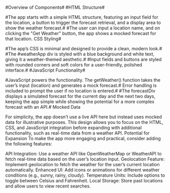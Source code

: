 






#Overview of Components#
#HTML Structure#

#The app starts with a simple HTML structure, featuring an input field for the location, a button to trigger the forecast retrieval, and a display area to show the weather forecast.#
#The user can input a location name, and on clicking the "Get Weather" button, the app shows a mocked forecast for that location.
CSS Styling#

#The app’s CSS is minimal and designed to provide a clean, modern look.#
#The #weatherApp div is styled with a blue background and white text, giving it a weather-themed aesthetic.#
#Input fields and buttons are styled with rounded corners and soft colors for a user-friendly, polished interface.#
#JavaScript Functionality#

#JavaScript powers the functionality. The getWeather() function takes the user’s input (location) and generates a mock forecast.#
Error handling is included to prompt the user if no location is entered.#
#The forecastDiv displays a simulated forecast for the current day and the next two days, keeping the app simple while showing the potential for a more complex forecast with an API.#
Mocked Data

For simplicity, the app doesn’t use a live API here but instead uses mocked data for illustrative purposes.
This design allows you to focus on the HTML, CSS, and JavaScript integration before expanding with additional functionality, such as real-time data from a weather API.
Potential for Expansion
To make the app more engaging and practical, consider adding the following features:

API Integration: Use a weather API like OpenWeatherMap or WeatherAPI to fetch real-time data based on the user’s location input.
Geolocation Feature: Implement geolocation to fetch the weather for the user’s current location automatically.
Enhanced UI: Add icons or animations for different weather conditions (e.g., sunny, rainy, cloudy).
Temperature Units: Include options to toggle between Celsius and Fahrenheit.
Local Storage: Store past locations and allow users to view recent searches.






